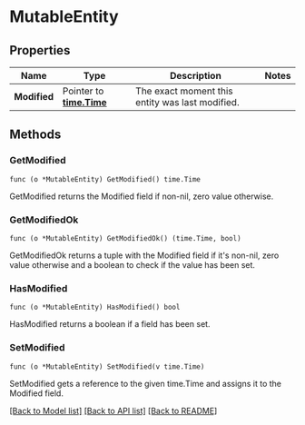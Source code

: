 # MutableEntity

## Properties

Name | Type | Description | Notes
------------ | ------------- | ------------- | -------------
**Modified** | Pointer to [**time.Time**](time.Time.md) | The exact moment this entity was last modified. | 

## Methods

### GetModified

`func (o *MutableEntity) GetModified() time.Time`

GetModified returns the Modified field if non-nil, zero value otherwise.

### GetModifiedOk

`func (o *MutableEntity) GetModifiedOk() (time.Time, bool)`

GetModifiedOk returns a tuple with the Modified field if it's non-nil, zero value otherwise
and a boolean to check if the value has been set.

### HasModified

`func (o *MutableEntity) HasModified() bool`

HasModified returns a boolean if a field has been set.

### SetModified

`func (o *MutableEntity) SetModified(v time.Time)`

SetModified gets a reference to the given time.Time and assigns it to the Modified field.


[[Back to Model list]](../README.md#documentation-for-models) [[Back to API list]](../README.md#documentation-for-api-endpoints) [[Back to README]](../README.md)


